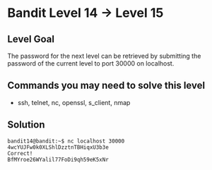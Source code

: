 # Bandit Level 14 → Level 15
## Level Goal
The password for the next level can be retrieved by submitting the password of the current level to port 30000 on localhost.

## Commands you may need to solve this level
- ssh, telnet, nc, openssl, s_client, nmap

## Solution
```
bandit14@bandit:~$ nc localhost 30000
4wcYUJFw0k0XLShlDzztnTBHiqxU3b3e
Correct!
BfMYroe26WYalil77FoDi9qh59eK5xNr
```
